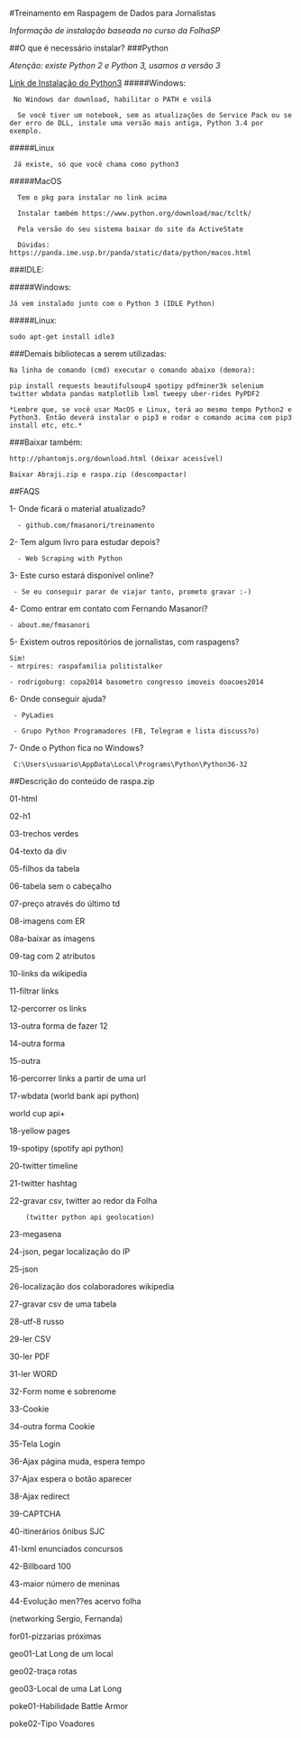 #Treinamento em Raspagem de Dados para Jornalistas

*Informação de instalação baseada no curso da FolhaSP*

##O que é necessário instalar?
###Python
     
*Atenção: existe Python 2 e Python 3, usamos a versão 3*

[Link de Instalação do Python3](https://www.python.org/downloads/release/python-362/)
#####Windows:

     No Windows dar download, habilitar o PATH e voilá

      Se você tiver um notebook, sem as atualizações do Service Pack ou se der erro de DLL, instale uma versão mais antiga, Python 3.4 por exemplo.

#####Linux

     Já existe, só que você chama como python3

#####MacOS 

      Tem o pkg para instalar no link acima

      Instalar também https://www.python.org/download/mac/tcltk/

      Pela versão do seu sistema baixar do site da ActiveState

      Dúvidas: https://panda.ime.usp.br/panda/static/data/python/macos.html



###IDLE: 

#####Windows:

    Já vem instalado junto com o Python 3 (IDLE Python)

#####Linux: 

    sudo apt-get install idle3

  

###Demais bibliotecas a serem utilizadas:

    Na linha de comando (cmd) executar o comando abaixo (demora):

    pip install requests beautifulsoup4 spotipy pdfminer3k selenium twitter wbdata pandas matplotlib lxml tweepy uber-rides PyPDF2 

    *Lembre que, se você usar MacOS e Linux, terá ao mesmo tempo Python2 e Python3. Então deverá instalar o pip3 e rodar o comando acima com pip3 install etc, etc.*



###Baixar também:

    http://phantomjs.org/download.html (deixar acessível)

    Baixar Abraji.zip e raspa.zip (descompactar)




##FAQS

1- Onde ficará o material atualizado?

      - github.com/fmasanori/treinamento



2- Tem algum livro para estudar depois?

      - Web Scraping with Python



3- Este curso estará disponível online?

     - Se eu conseguir parar de viajar tanto, prometo gravar :-)



4- Como entrar em contato com Fernando Masanori?

    - about.me/fmasanori



5- Existem outros repositórios de jornalistas, com raspagens?

    Sim!
    - mtrpires: raspafamilia politistalker

    - rodrigoburg: copa2014 basometro congresso imoveis doacoes2014



6- Onde conseguir ajuda? 

     - PyLadies

     - Grupo Python Programadores (FB, Telegram e lista discuss?o)



7- Onde o Python fica no Windows?


     C:\Users\usuario\AppData\Local\Programs\Python\Python36-32



##Descrição do conteúdo de raspa.zip

01-html

02-h1

03-trechos verdes

04-texto da div

05-filhos da tabela

06-tabela sem o cabeçalho

07-preço através do último td

08-imagens com ER

08a-baixar as imagens

09-tag com 2 atributos

10-links da wikipedia

11-filtrar links

12-percorrer os links

13-outra forma de fazer 12

14-outra forma

15-outra 

16-percorrer links a partir de uma url

17-wbdata (world bank api python)

world cup api+

18-yellow pages

19-spotipy (spotify api python)

20-twitter timeline

21-twitter hashtag

22-gravar csv, twitter ao redor da Folha

        (twitter python api geolocation)

23-megasena

24-json, pegar localização do IP

25-json

26-localização dos colaboradores wikipedia

27-gravar csv de uma tabela

28-utf-8 russo

29-ler CSV

30-ler PDF

31-ler WORD

32-Form nome e sobrenome

33-Cookie

34-outra forma Cookie

35-Tela Login

36-Ajax página muda, espera tempo

37-Ajax espera o botão aparecer

38-Ajax redirect

39-CAPTCHA

40-itinerários ônibus SJC

41-lxml enunciados concursos

42-Billboard 100

43-maior número de meninas

44-Evolução men??es acervo folha

(networking Sergio, Fernanda)

for01-pizzarias próximas

geo01-Lat Long de um local

geo02-traça rotas

geo03-Local de uma Lat Long

poke01-Habilidade Battle Armor

poke02-Tipo Voadores 




